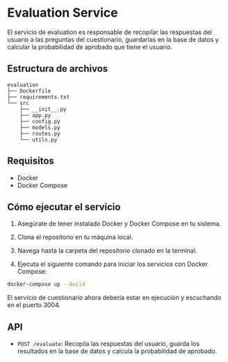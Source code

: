 # Evaluation Service

El servicio de evaluation es responsable de recopilar las respuestas del usuario a las preguntas del cuestionario, guardarlas en la base de datos y calcular la probabilidad de aprobado que tiene el usuario.

## Estructura de archivos

```
evaluation
├── Dockerfile
├── requirements.txt
└── src
    ├── __init__.py
    ├── app.py
    ├── config.py
    ├── models.py
    ├── routes.py
    └── utils.py
```


## Requisitos

- Docker
- Docker Compose

## Cómo ejecutar el servicio

1. Asegúrate de tener instalado Docker y Docker Compose en tu sistema.

2. Clona el repositorio en tu máquina local.

3. Navega hasta la carpeta del repositorio clonado en la terminal.

4. Ejecuta el siguiente comando para iniciar los servicios con Docker Compose:

```sh
docker-compose up --build
```
El servicio de cuestionario ahora debería estar en ejecución y escuchando en el puerto 3004.

## API


- `POST /evaluate`: Recopila las respuestas del usuario, guarda los resultados en la base de datos y calcula la probabilidad de aprobado.

